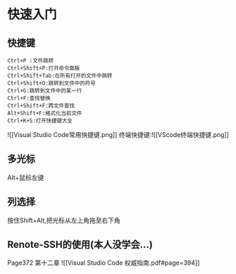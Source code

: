 # 快速入门
## 快捷键
	Ctrl+P :文件跳转
	Ctrl+Shift+P:打开命令面板
	Ctrl+Shift+Tab:在所有打开的文件中跳转
	Ctrl+Shift+O:跳转到文件中的符号
	Ctrl+G:跳转到文件中的某一行
	Ctrl+F:查找替换
	Ctrl+Shift+F:跨文件查找
	Alt+Shift+F:格式化当前文件
	Ctrl+K+S:打开快捷键大全
![[Visual Studio Code常用快捷键.png]]
终端快捷键:![[VScode终端快捷键.png]]
## 多光标
Alt+鼠标左键
## 列选择
按住Shift+Alt,把光标从左上角拖至右下角
## Renote-SSH的使用(本人没学会...)
Page372 第十二章
![[Visual Studio Code 权威指南.pdf#page=394]]
